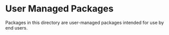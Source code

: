 # User Managed Packages

Packages in this directory are user-managed packages intended for use by end users.
